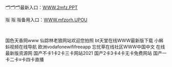 <p>
	🗂🗂🗂最新入口：<a href="http://www.baidu.com/link?url=6MA2SWnO3Raqke39an_0PUxosM6ZrUGzi1BN9tNnlPW&wd">WWW.2mfz.PPT</a> 
	<p>
		🈯
🈯
🈯备用入口：<a href="http://www.baidu.com/link?url=6MA2SWnO3Raqke39an_0PUxosM6ZrUGzi1BN9tNnlPW&wd">WWW.mfzorh.UPOU</a> 
	</p>
	<p>
		<br />
	</p>
	<p>
		国色天香网www
仙踪林老狼网站欢迎您拍照
bt天堂在线WWW最新版下载
小蝌蚪视频在线导航
欧洲vodafonewififreeapp
忘忧草在线社区WWW中国中文
在线最新版资源网
国产不卡1卡2卡三卡网站2021
国产2卡3卡4卡无卡免费网站
国产一卡二卡≡卡四卡直播
	</p>
